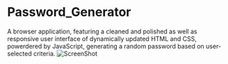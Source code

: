 # Password_Generator
A browser application, featuring a cleaned and polished as well as responsive user interface of dynamically updated HTML and CSS, powerdered by JavaScript, generating a random password based on user-selected criteria.
![ScreenShot](Password_Generator.jpg)
